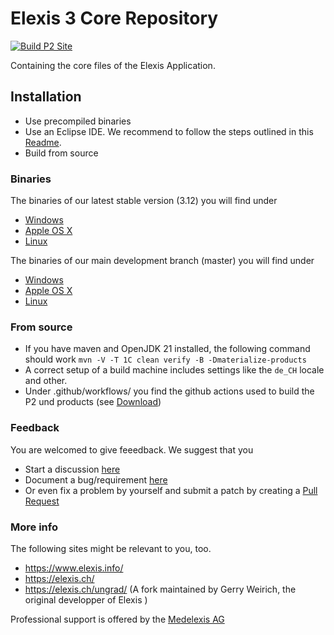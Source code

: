 # Elexis 3 Core Repository

[![Build P2 Site](https://github.com/elexis/elexis-3-core/actions/workflows/build-p2-site.yaml/badge.svg)](https://github.com/elexis/elexis-3-core/actions/workflows/build-p2-site.yaml)

Containing the core files of the Elexis Application.

## Installation

- Use precompiled binaries
- Use an Eclipse IDE. We recommend to follow the steps outlined in this [Readme](./ch.elexis.sdk/readme.md).
- Build from source 

### Binaries

The binaries of our latest stable version (3.12) you will find under

- [Windows](http://download.elexis.info/elexis/3.12/products/Elexis3-win32.win32.x86_64.zip)
- [Apple OS X](http://download.elexis.info/elexis/3.12/products/Elexis3-macosx.cocoa.x86_64.zip)
- [Linux](http://download.elexis.info/elexis/3.12/products/Elexis3-linux.gtk.x86_64.zip)

The binaries of our main development branch  (master) you will find under

- [Windows](http://download.elexis.info/elexis/master/products/Elexis3-win32.win32.x86_64.zip)
- [Apple OS X](http://download.elexis.info/elexis/master/products/Elexis3-macosx.cocoa.x86_64.zip)
- [Linux](http://download.elexis.info/elexis/master/products/Elexis3-linux.gtk.x86_64.zip)

### From source

- If you have maven and OpenJDK 21 installed, the following command should work `mvn -V -T 1C clean verify -B -Dmaterialize-products`
- A correct setup of a build machine includes settings like the `de_CH` locale and other.
- Under .github/workflows/ you find the github actions used to build the P2 und products (see [Download](https://download.elexis.info/elexis/master/))

### Feedback

You are welcomed to give feeedback. We suggest that you

- Start a discussion [here](https://github.com/orgs/elexis/discussions)
- Document a bug/requirement [here](https://github.com/elexis/elexis-3-core/issues)
- Or even fix a problem by yourself and submit a patch by creating a [Pull Request](https://github.com/elexis/elexis-3-core/pulls)

### More info

The following sites might be relevant to you, too.

- https://www.elexis.info/
- https://elexis.ch/
- https://elexis.ch/ungrad/ (A fork maintained by Gerry Weirich, the original developper of Elexis )

Professional support is offered by the [Medelexis AG](https://medelexis.ch/)
